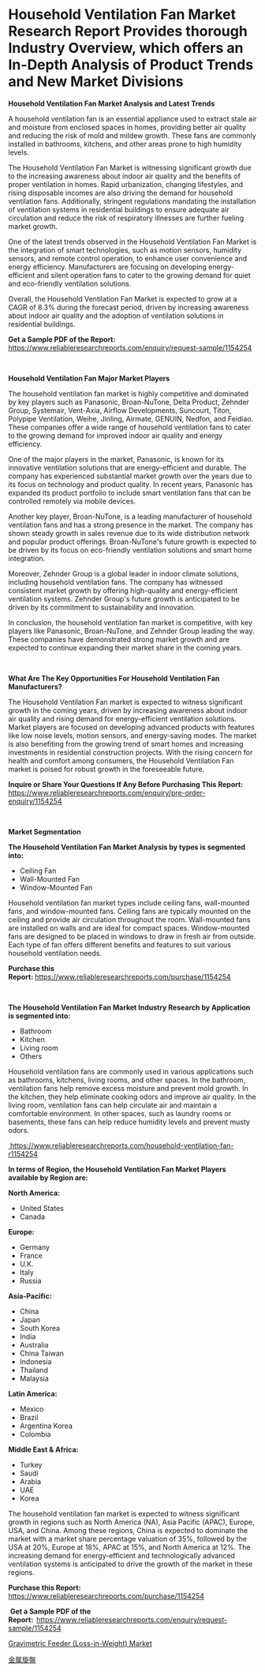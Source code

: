 <p><h1>Household Ventilation Fan Market Research Report Provides thorough Industry Overview, which offers an In-Depth Analysis of Product Trends and New Market Divisions</h1></p><p><strong>Household Ventilation Fan Market Analysis and Latest Trends</strong></p>
<p><p>A household ventilation fan is an essential appliance used to extract stale air and moisture from enclosed spaces in homes, providing better air quality and reducing the risk of mold and mildew growth. These fans are commonly installed in bathrooms, kitchens, and other areas prone to high humidity levels.</p><p>The Household Ventilation Fan Market is witnessing significant growth due to the increasing awareness about indoor air quality and the benefits of proper ventilation in homes. Rapid urbanization, changing lifestyles, and rising disposable incomes are also driving the demand for household ventilation fans. Additionally, stringent regulations mandating the installation of ventilation systems in residential buildings to ensure adequate air circulation and reduce the risk of respiratory illnesses are further fueling market growth.</p><p>One of the latest trends observed in the Household Ventilation Fan Market is the integration of smart technologies, such as motion sensors, humidity sensors, and remote control operation, to enhance user convenience and energy efficiency. Manufacturers are focusing on developing energy-efficient and silent operation fans to cater to the growing demand for quiet and eco-friendly ventilation solutions.</p><p>Overall, the Household Ventilation Fan Market is expected to grow at a CAGR of 8.3% during the forecast period, driven by increasing awareness about indoor air quality and the adoption of ventilation solutions in residential buildings.</p></p>
<p><strong>Get a Sample PDF of the Report:&nbsp;</strong> <a href="https://www.reliableresearchreports.com/enquiry/request-sample/1154254">https://www.reliableresearchreports.com/enquiry/request-sample/1154254</a></p>
<p>&nbsp;</p>
<p><strong>Household Ventilation Fan Major Market Players</strong></p>
<p><p>The household ventilation fan market is highly competitive and dominated by key players such as Panasonic, Broan-NuTone, Delta Product, Zehnder Group, Systemair, Vent-Axia, Airflow Developments, Suncourt, Titon, Polypipe Ventilation, Weihe, Jinling, Airmate, GENUIN, Nedfon, and Feidiao. These companies offer a wide range of household ventilation fans to cater to the growing demand for improved indoor air quality and energy efficiency.</p><p>One of the major players in the market, Panasonic, is known for its innovative ventilation solutions that are energy-efficient and durable. The company has experienced substantial market growth over the years due to its focus on technology and product quality. In recent years, Panasonic has expanded its product portfolio to include smart ventilation fans that can be controlled remotely via mobile devices.</p><p>Another key player, Broan-NuTone, is a leading manufacturer of household ventilation fans and has a strong presence in the market. The company has shown steady growth in sales revenue due to its wide distribution network and popular product offerings. Broan-NuTone's future growth is expected to be driven by its focus on eco-friendly ventilation solutions and smart home integration.</p><p>Moreover, Zehnder Group is a global leader in indoor climate solutions, including household ventilation fans. The company has witnessed consistent market growth by offering high-quality and energy-efficient ventilation systems. Zehnder Group's future growth is anticipated to be driven by its commitment to sustainability and innovation.</p><p>In conclusion, the household ventilation fan market is competitive, with key players like Panasonic, Broan-NuTone, and Zehnder Group leading the way. These companies have demonstrated strong market growth and are expected to continue expanding their market share in the coming years.</p></p>
<p>&nbsp;</p>
<p><strong>What Are The Key Opportunities For Household Ventilation Fan Manufacturers?</strong></p>
<p><p>The Household Ventilation Fan market is expected to witness significant growth in the coming years, driven by increasing awareness about indoor air quality and rising demand for energy-efficient ventilation solutions. Market players are focused on developing advanced products with features like low noise levels, motion sensors, and energy-saving modes. The market is also benefiting from the growing trend of smart homes and increasing investments in residential construction projects. With the rising concern for health and comfort among consumers, the Household Ventilation Fan market is poised for robust growth in the foreseeable future.</p></p>
<p><strong>Inquire or Share Your Questions If Any Before Purchasing This Report:</strong> <a href="https://www.reliableresearchreports.com/enquiry/pre-order-enquiry/1154254">https://www.reliableresearchreports.com/enquiry/pre-order-enquiry/1154254</a></p>
<p>&nbsp;</p>
<p><strong>Market Segmentation</strong></p>
<p><strong>The Household Ventilation Fan Market Analysis by types is segmented into:</strong></p>
<p><ul><li>Ceiling Fan</li><li>Wall-Mounted Fan</li><li>Window-Mounted Fan</li></ul></p>
<p><p>Household ventilation fan market types include ceiling fans, wall-mounted fans, and window-mounted fans. Ceiling fans are typically mounted on the ceiling and provide air circulation throughout the room. Wall-mounted fans are installed on walls and are ideal for compact spaces. Window-mounted fans are designed to be placed in windows to draw in fresh air from outside. Each type of fan offers different benefits and features to suit various household ventilation needs.</p></p>
<p><strong>Purchase this Report:&nbsp;</strong><a href="https://www.reliableresearchreports.com/purchase/1154254">https://www.reliableresearchreports.com/purchase/1154254</a></p>
<p>&nbsp;</p>
<p><strong>The Household Ventilation Fan Market Industry Research by Application is segmented into:</strong></p>
<p><ul><li>Bathroom</li><li>Kitchen</li><li>Living room</li><li>Others</li></ul></p>
<p><p>Household ventilation fans are commonly used in various applications such as bathrooms, kitchens, living rooms, and other spaces. In the bathroom, ventilation fans help remove excess moisture and prevent mold growth. In the kitchen, they help eliminate cooking odors and improve air quality. In the living room, ventilation fans can help circulate air and maintain a comfortable environment. In other spaces, such as laundry rooms or basements, these fans can help reduce humidity levels and prevent musty odors.</p></p>
<p><a href="https://www.reliableresearchreports.com/household-ventilation-fan-r1154254">&nbsp;https://www.reliableresearchreports.com/household-ventilation-fan-r1154254</a></p>
<p><strong>In terms of Region, the Household Ventilation Fan Market Players available by Region are:</strong></p>
<p>
    <p> <strong> North America: </strong>
        <ul>
            <li>United States</li>
            <li>Canada</li>
        </ul>
        </p> 
    <p> <strong> Europe: </strong>
        <ul>
            <li>Germany</li>
            <li>France</li>
            <li>U.K.</li>
            <li>Italy</li>
            <li>Russia</li>
        </ul>
        </p> 
    <p> <strong> Asia-Pacific: </strong>
        <ul>
            <li>China</li>
            <li>Japan</li>
            <li>South Korea</li>
            <li>India</li>
            <li>Australia</li>
            <li>China Taiwan</li>
            <li>Indonesia</li>
            <li>Thailand</li>
            <li>Malaysia</li>
        </ul>
        </p> 
    <p> <strong> Latin America: </strong>
        <ul>
            <li>Mexico</li>
            <li>Brazil</li>
            <li>Argentina Korea</li>
            <li>Colombia</li>
        </ul>
        </p> 
    <p> <strong> Middle East & Africa: </strong>
        <ul>
            <li>Turkey</li>
            <li>Saudi</li>
            <li>Arabia</li>
            <li>UAE</li>
            <li>Korea</li>
        </ul>
    </p>
    </p>
<p><p>The household ventilation fan market is expected to witness significant growth in regions such as North America (NA), Asia Pacific (APAC), Europe, USA, and China. Among these regions, China is expected to dominate the market with a market share percentage valuation of 35%, followed by the USA at 20%, Europe at 18%, APAC at 15%, and North America at 12%. The increasing demand for energy-efficient and technologically advanced ventilation systems is anticipated to drive the growth of the market in these regions.</p></p>
<p><strong>Purchase this Report: </strong><a href="https://www.reliableresearchreports.com/purchase/1154254">https://www.reliableresearchreports.com/purchase/1154254</a></p>
<p>&nbsp;<strong>Get a Sample PDF of the Report:&nbsp;&nbsp;</strong><a href="https://www.reliableresearchreports.com/enquiry/request-sample/1154254">https://www.reliableresearchreports.com/enquiry/request-sample/1154254</a></p>
<p><strong></strong></p>
<p><p><a href="https://github.com/CliffMedina6/Market-Research-Report-List-4/blob/main/gravimetric-feeder-loss-in-weight-market.md">Gravimetric Feeder (Loss-in-Weight) Market</a></p><p><a href="https://github.com/mreklxf44233/Market-Research-Report-List-1/blob/main/267008846155.md">金属旋盤</a></p></p>